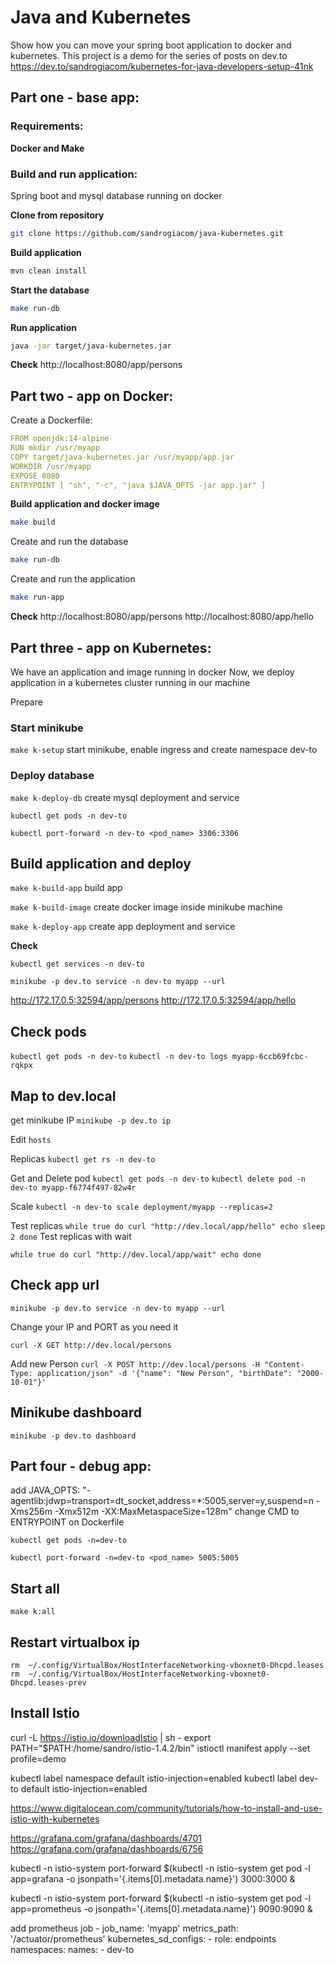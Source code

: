 # Java and Kubernetes

Show how you can move your spring boot application to docker and kubernetes.
This project is a demo for the series of posts on dev.to
https://dev.to/sandrogiacom/kubernetes-for-java-developers-setup-41nk

## Part one - base app:

### Requirements:

**Docker and Make**

### Build and run application:

Spring boot and mysql database running on docker

**Clone from repository**
```bash
git clone https://github.com/sandrogiacom/java-kubernetes.git
```

**Build application**
```bash
mvn clean install
```

**Start the database**
```bash
make run-db
```

**Run application**
```bash
java -jar target/java-kubernetes.jar
```

**Check**
http://localhost:8080/app/persons


## Part two - app on Docker:

Create a Dockerfile:

```yaml
FROM openjdk:14-alpine
RUN mkdir /usr/myapp
COPY target/java-kubernetes.jar /usr/myapp/app.jar
WORKDIR /usr/myapp
EXPOSE 8080
ENTRYPOINT [ "sh", "-c", "java $JAVA_OPTS -jar app.jar" ]
```

**Build application and docker image**

```bash
make build
```

Create and run the database
```bash
make run-db
```

Create and run the application
```bash
make run-app
```

**Check**
http://localhost:8080/app/persons
http://localhost:8080/app/hello

## Part three - app on Kubernetes:

We have an application and image running in docker
Now, we deploy application in a kubernetes cluster running in our machine

Prepare

### Start minikube
`make k-setup` start minikube, enable ingress and create namespace dev-to

### Deploy database

`make k-deploy-db` create mysql deployment and service

`kubectl get pods -n dev-to`

`kubectl port-forward -n dev-to <pod_name> 3306:3306`

## Build application and deploy

`make k-build-app` build app

`make k-build-image` create docker image inside minikube machine

`make k-deploy-app` create app deployment and service

**Check**

`kubectl get services -n dev-to`

`minikube -p dev.to service -n dev-to myapp --url`

http://172.17.0.5:32594/app/persons
http://172.17.0.5:32594/app/hello

## Check pods

`kubectl get pods -n dev-to`
`kubectl -n dev-to logs myapp-6ccb69fcbc-rqkpx`

## Map to dev.local

get minikube IP
`minikube -p dev.to ip ` 

Edit `hosts` 

Replicas
`kubectl get rs -n dev-to`

Get and Delete pod
`kubectl get pods -n dev-to`
`kubectl delete pod -n dev-to myapp-f6774f497-82w4r`

Scale
`kubectl -n dev-to scale deployment/myapp --replicas=2`

Test replicas
`
while true
do curl "http://dev.local/app/hello"
echo
sleep 2
done
`
Test replicas with wait

`
while true
do curl "http://dev.local/app/wait"
echo
done
`

## Check app url
`minikube -p dev.to service -n dev-to myapp --url`

Change your IP and PORT as you need it

`curl -X GET http://dev.local/persons`

Add new Person
`curl -X POST http://dev.local/persons -H "Content-Type: application/json" -d '{"name": "New Person", "birthDate": "2000-10-01"}'`

## Minikube dashboard

`minikube -p dev.to dashboard`

## Part four - debug app:

add   JAVA_OPTS: "-agentlib:jdwp=transport=dt_socket,address=*:5005,server=y,suspend=n -Xms256m -Xmx512m -XX:MaxMetaspaceSize=128m"
change CMD to ENTRYPOINT on Dockerfile

`kubectl get pods -n=dev-to`

`kubectl port-forward -n=dev-to <pod_name> 5005:5005`

## Start all

`make k:all`

## Restart virtualbox ip

`rm  ~/.config/VirtualBox/HostInterfaceNetworking-vboxnet0-Dhcpd.leases`
`rm  ~/.config/VirtualBox/HostInterfaceNetworking-vboxnet0-Dhcpd.leases-prev`


## Install Istio

curl -L https://istio.io/downloadIstio | sh - 
export PATH="$PATH:/home/sandro/istio-1.4.2/bin" 
istioctl manifest apply --set profile=demo

kubectl label namespace default istio-injection=enabled
kubectl label dev-to default istio-injection=enabled

https://www.digitalocean.com/community/tutorials/how-to-install-and-use-istio-with-kubernetes

https://grafana.com/grafana/dashboards/4701
https://grafana.com/grafana/dashboards/6756

kubectl -n istio-system port-forward $(kubectl -n istio-system get pod -l app=grafana -o jsonpath='{.items[0].metadata.name}') 3000:3000 &

kubectl -n istio-system port-forward $(kubectl -n istio-system get pod -l app=prometheus -o jsonpath='{.items[0].metadata.name}') 9090:9090 &

add prometheus job
    - job_name: 'myapp'
      metrics_path: '/actuator/prometheus'
      kubernetes_sd_configs:
      - role: endpoints
        namespaces:
          names:
          - dev-to
